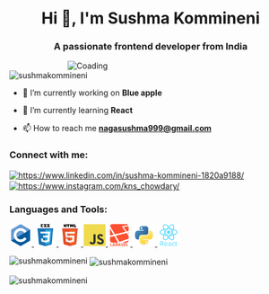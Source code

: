 <h1 align="center">Hi 👋, I'm Sushma Kommineni</h1>
<h3 align="center">A passionate frontend developer from India</h3>
<img align="right" alt="Coading" width="400" src="https://learncodingusa.com/wp-content/uploads/2023/09/Why-Animated-Coding-Wallpapers-are-a-Developers-Best-Friend.jpg"

<p align="left"> <img src="https://komarev.com/ghpvc/?username=sushmakommineni&label=Profile%20views&color=0e75b6&style=flat" alt="sushmakommineni" /> </p>

- 🔭 I’m currently working on **Blue apple**

- 🌱 I’m currently learning **React**

- 📫 How to reach me **nagasushma999@gmail.com**

<h3 align="left">Connect with me:</h3>
<p align="left">
<a href="https://linkedin.com/in/https://www.linkedin.com/in/sushma-kommineni-1820a9188/" target="blank"><img align="center" src="https://raw.githubusercontent.com/rahuldkjain/github-profile-readme-generator/master/src/images/icons/Social/linked-in-alt.svg" alt="https://www.linkedin.com/in/sushma-kommineni-1820a9188/" height="30" width="40" /></a>
<a href="https://instagram.com/https://www.instagram.com/kns_chowdary/" target="blank"><img align="center" src="https://raw.githubusercontent.com/rahuldkjain/github-profile-readme-generator/master/src/images/icons/Social/instagram.svg" alt="https://www.instagram.com/kns_chowdary/" height="30" width="40" /></a>
</p>

<h3 align="left">Languages and Tools:</h3>
<p align="left"> <a href="https://www.cprogramming.com/" target="_blank" rel="noreferrer"> <img src="https://raw.githubusercontent.com/devicons/devicon/master/icons/c/c-original.svg" alt="c" width="40" height="40"/> </a> <a href="https://www.w3schools.com/css/" target="_blank" rel="noreferrer"> <img src="https://raw.githubusercontent.com/devicons/devicon/master/icons/css3/css3-original-wordmark.svg" alt="css3" width="40" height="40"/> </a> <a href="https://www.w3.org/html/" target="_blank" rel="noreferrer"> <img src="https://raw.githubusercontent.com/devicons/devicon/master/icons/html5/html5-original-wordmark.svg" alt="html5" width="40" height="40"/> </a> <a href="https://developer.mozilla.org/en-US/docs/Web/JavaScript" target="_blank" rel="noreferrer"> <img src="https://raw.githubusercontent.com/devicons/devicon/master/icons/javascript/javascript-original.svg" alt="javascript" width="40" height="40"/> </a> <a href="https://laravel.com/" target="_blank" rel="noreferrer"> <img src="https://raw.githubusercontent.com/devicons/devicon/master/icons/laravel/laravel-plain-wordmark.svg" alt="laravel" width="40" height="40"/> </a> <a href="https://www.python.org" target="_blank" rel="noreferrer"> <img src="https://raw.githubusercontent.com/devicons/devicon/master/icons/python/python-original.svg" alt="python" width="40" height="40"/> </a> <a href="https://reactjs.org/" target="_blank" rel="noreferrer"> <img src="https://raw.githubusercontent.com/devicons/devicon/master/icons/react/react-original-wordmark.svg" alt="react" width="40" height="40"/> </a> </p>

<p><img align="left" src="https://github-readme-stats.vercel.app/api/top-langs?username=sushmakommineni&show_icons=true&locale=en&layout=compact" alt="sushmakommineni" /></p>

<p>&nbsp;<img align="center" src="https://github-readme-stats.vercel.app/api?username=sushmakommineni&show_icons=true&locale=en" alt="sushmakommineni" /></p>

<p><img align="center" src="https://github-readme-streak-stats.herokuapp.com/?user=sushmakommineni&" alt="sushmakommineni" /></p>
